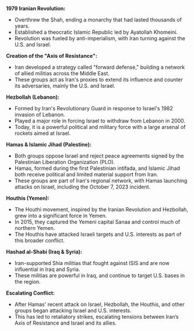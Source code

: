 

**1979 Iranian Revolution:**

- Overthrew the Shah, ending a monarchy that had lasted thousands of years.
- Established a theocratic Islamic Republic led by Ayatollah Khomeini.
- Revolution was fueled by anti-imperialism, with Iran turning against the U.S. and Israel.

**Creation of the "Axis of Resistance":**

- Iran developed a strategy called "forward defense," building a network of allied militias across the Middle East.
- These groups act as Iran's proxies to extend its influence and counter its adversaries, mainly the U.S. and Israel.

  
**Hezbollah (Lebanon):**
- Formed by Iran's Revolutionary Guard in response to Israel's 1982 invasion of Lebanon.
- Played a major role in forcing Israel to withdraw from Lebanon in 2000.
- Today, it is a powerful political and military force with a large arsenal of rockets aimed at Israel.

**Hamas & Islamic Jihad (Palestine):**
- Both groups oppose Israel and reject peace agreements signed by the Palestinian Liberation Organization (PLO).
- Hamas, formed during the first Palestinian intifada, and Islamic Jihad both receive political and limited material support from Iran.
- These groups are part of Iran's regional network, with Hamas launching attacks on Israel, including the October 7, 2023 incident.

**Houthis (Yemen):**
- The Houthi movement, inspired by the Iranian Revolution and Hezbollah, grew into a significant force in Yemen.
- In 2015, they captured the Yemeni capital Sanaa and control much of northern Yemen.
- The Houthis have attacked Israeli targets and U.S. interests as part of this broader conflict.

**Hashad al-Shabi (Iraq & Syria):**
- Iran-supported Shia militias that fought against ISIS and are now influential in Iraq and Syria.
- These militias are powerful in Iraq, and continue to target U.S. bases in the region.

**Escalating Conflict:**
- After Hamas' recent attack on Israel, Hezbollah, the Houthis, and other groups began attacking Israel and U.S. interests.
- This has led to retaliatory strikes, escalating tensions between Iran’s Axis of Resistance and Israel and its allies.
